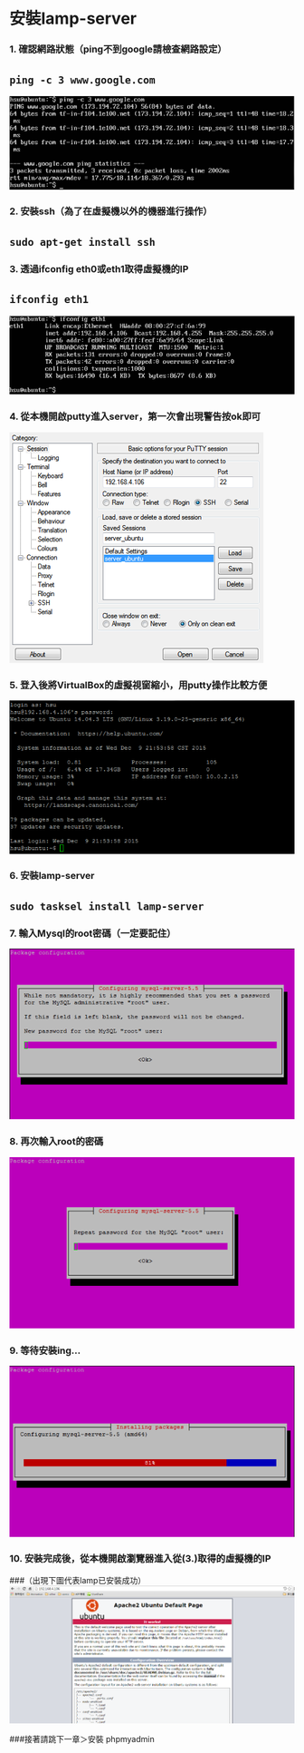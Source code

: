 # **安裝lamp-server**


### 1. 確認網路狀態（ping不到google請檢查網路設定）
## ```ping -c 3 www.google.com```
![](../img/inst_part1/part1_1.png)

### 2. 安裝ssh（為了在虛擬機以外的機器進行操作）
## ```sudo apt-get install ssh```

### 3. 透過ifconfig eth0或eth1取得虛擬機的IP
## ```ifconfig eth1```
![](../img/inst_part1/part1_2.png)

### 4. 從本機開啟putty進入server，第一次會出現警告按ok即可
![](../img/inst_part1/part1_3.png)

### 5. 登入後將VirtualBox的虛擬視窗縮小，用putty操作比較方便
![](../img/inst_part1/part1_4.png)

### 6. 安裝lamp-server
## ```sudo tasksel install lamp-server```

### 7. 輸入Mysql的root密碼（一定要記住）
![](../img/inst_part1/part1_5.png)

### 8. 再次輸入root的密碼
![](../img/inst_part1/part1_6.png)

### 9. 等待安裝ing…
![](../img/inst_part1/part1_7.png)

### 10. 安裝完成後，從本機開啟瀏覽器進入從(3.)取得的虛擬機的IP
###（出現下圖代表lamp已安裝成功）
![](../img/inst_part1/part1_8.png)

###接著請跳下一章＞安裝 phpmyadmin